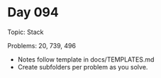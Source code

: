 # Day 094

Topic: Stack

Problems: 20, 739, 496

- Notes follow template in docs/TEMPLATES.md
- Create subfolders per problem as you solve.